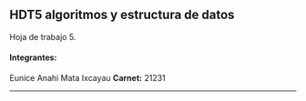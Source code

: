 ## HDT5 algoritmos y estructura de datos
Hoja de trabajo 5.

#### Integrantes:
Eunice Anahi Mata Ixcayau **Carnet:** 21231

***

